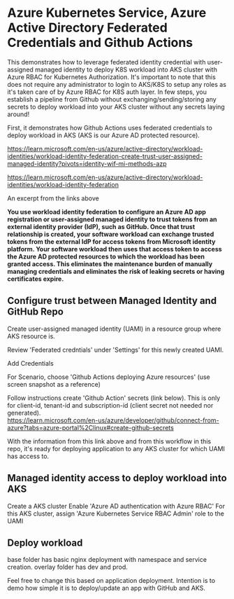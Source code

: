# Azure Kubernetes Service, Azure Active Directory Federated Credentials and Github Actions

This demonstrates how to leverage federated identity credential with user-assigned managed identity to deploy K8S workload into AKS cluster with Azure RBAC for Kubernetes Authorization.  It's important to note that this does not require any administrator to login to AKS/K8S to setup any roles as it's taken care of by Azure RBAC for K8S auth layer. In few steps,  you establish a pipeline from Github without exchanging/sending/storing any secrets to deploy workload into your AKS cluster without any secrets laying around!

First, it demonstrates how Github Actions uses federated credentials to deploy workload in AKS (AKS is our Azure AD protected resource). 

https://learn.microsoft.com/en-us/azure/active-directory/workload-identities/workload-identity-federation-create-trust-user-assigned-managed-identity?pivots=identity-wif-mi-methods-azp


https://learn.microsoft.com/en-us/azure/active-directory/workload-identities/workload-identity-federation


An excerpt from the links above

**You use workload identity federation to configure an Azure AD app registration or user-assigned managed identity to trust tokens from an external identity provider (IdP), such as GitHub. Once that trust relationship is created, your software workload can exchange trusted tokens from the external IdP for access tokens from Microsoft identity platform. Your software workload then uses that access token to access the Azure AD protected resources to which the workload has been granted access. This eliminates the maintenance burden of manually managing credentials and eliminates the risk of leaking secrets or having certificates expire.**

## Configure trust between Managed Identity and GitHub Repo


Create user-assigned managed identity (UAMI) in a resource group where AKS resource is.   

Review 'Federated credntials' under 'Settings' for this newly created UAMI.  

Add Credentials

For Scenario, choose 'Github Actions deploying Azure resources'  (use screen snapshot as a reference)

Follow instructions create 'Github Action' secrets (link below).  This is only for client-id, tenant-id and subscription-id (client secret not needed nor generated).  
https://learn.microsoft.com/en-us/azure/developer/github/connect-from-azure?tabs=azure-portal%2Clinux#create-github-secrets

With the information from this link above and from this workflow in this repo, it's ready for deploying application to any AKS cluster for which UAMI has access to.

## Managed identity access to deploy workload into AKS

Create a AKS cluster 
Enable 'Azure AD authentication with Azure RBAC'
For this AKS cluster, assign 'Azure Kubernetes Service RBAC Admin' role to the UAMI


## Deploy workload 

base folder has basic nginx deployment with namespace and service creation. 
overlay folder has dev and prod. 

Feel free to change this based on application deployment. Intention is to demo how simple it is to deploy/update an app with GitHub and AKS.









